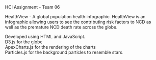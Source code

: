 HCI Assignment - Team 06

HealthView - A global population health infographic.
HealthView is an infographic allowing users to see the contributing risk factors to NCD as well as the premature NCD death rate across the globe.


Developed using HTML and JavaScript.<br>
D3.js for the globe<br>
ApexCharts.js for the rendering of the charts<br>
Particles.js for the background particles to resemble stars.
